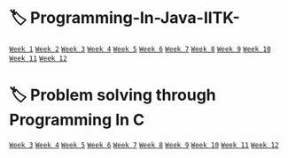 # :label: Programming-In-Java-IITK-
<a href="https://github.com/Aarchie-05/Programming-In-Java-IITK-/tree/main/Week%201">`Week 1`</a>
<a href="https://github.com/Aarchie-05/Programming-In-Java-IITK-/tree/main/Week%202">`Week 2`</a>
<a href="https://github.com/Aarchie-05/Programming-In-Java-IITK-/tree/main/Week%203">`Week 3`</a>
<a href="https://github.com/Aarchie-05/Programming-In-Java-IITK-/tree/main/Week%204">`Week 4`</a>
<a href="https://github.com/Aarchie-05/Programming-In-Java-IITK-/tree/main/Week%205">`Week 5`</a>
<a href="https://github.com/Aarchie-05/Programming-In-Java-IITK-/tree/main/Week%206">`Week 6`</a>
<a href="https://github.com/Aarchie-05/Programming-In-Java-IITK-/tree/main/Week%207">`Week 7`</a>
<a href="#w8">`Week 8`</a>
<a href="#w9">`Week 9`</a>
<a href="#w10">`Week 10`</a>
<a href="#w11">`Week 11`</a>
<a href="#w12">`Week 12`</a>

# :label: Problem solving through Programming In C
<a href="https://github.com/Aarchie-05/Programming-In-Java-IITK-/tree/main/Problem%20solving%20through%20Programming%20In%20C/Week%203">`Week 3`</a>
<a href="https://github.com/Aarchie-05/Programming-In-Java-IITK-/tree/main/Problem%20solving%20through%20Programming%20In%20C/Week%204">`Week 4`</a>
<a href="#w3">`Week 5`</a>
<a href="https://github.com/Aarchie-05/Programming-In-Java-IITK-/tree/main/Problem%20solving%20through%20Programming%20In%20C/Week%206">`Week 6`</a>
<a href="https://github.com/Aarchie-05/Programming-In-Java-IITK-/tree/main/Problem%20solving%20through%20Programming%20In%20C/Week%207">`Week 7`</a>
<a href="#w3">`Week 8`</a>
<a href="#w3">`Week 9`</a>
<a href="#w3">`Week 10`</a>
<a href="#w3">`Week 11`</a>
<a href="#w3">`Week 12`</a>
